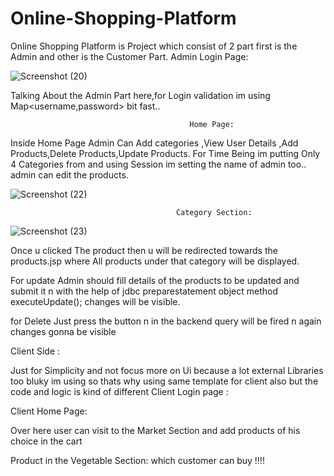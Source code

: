 # Online-Shopping-Platform

Online Shopping Platform is Project which consist of 2 part first is the Admin and other is the Customer Part.
                                            Admin Login Page:

![Screenshot (20)](https://user-images.githubusercontent.com/61315497/80918419-66e88200-8d82-11ea-9d56-8cfd91f1b3fb.png)


Talking About the Admin Part here,for  Login  validation  im using Map<username,password>   bit fast..

                                            Home Page:
                                            
Inside Home Page Admin Can Add categories ,View User Details ,Add Products,Delete Products,Update Products. For Time Being im putting Only 4 Categories from  and using Session im setting the name of admin too..
admin can edit the products.

![Screenshot (22)](https://user-images.githubusercontent.com/61315497/80918487-eaa26e80-8d82-11ea-9a4f-2ed53fbc67d9.png)


                                         Category Section:
![Screenshot (23)](https://user-images.githubusercontent.com/61315497/80918491-ee35f580-8d82-11ea-88cf-6384dd9164a6.png)

Once u clicked The product then u will be redirected towards the products.jsp where All products under that category will be displayed.



For update Admin should fill details of the products to be updated and submit it n with the help of jdbc preparestatement object method
executeUpdate(); changes will be visible.


for Delete Just press the button n in the backend query will be fired n again changes gonna be visible

Client Side :

Just for Simplicity and not focus more on Ui because a lot external  Libraries too bluky im using so thats why using same template for client also but the code and logic is kind of different 
Client Login page :


Client Home Page:


Over here user can visit to the Market Section and add products of his choice in the cart 

Product in the Vegetable Section:
which customer can buy !!!!




